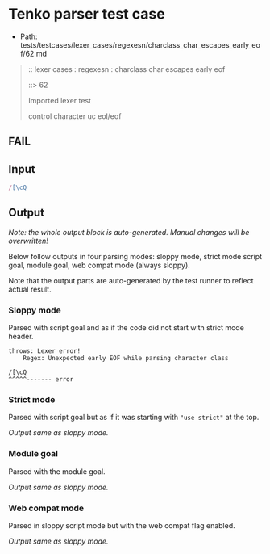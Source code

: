# Tenko parser test case

- Path: tests/testcases/lexer_cases/regexesn/charclass_char_escapes_early_eof/62.md

> :: lexer cases : regexesn : charclass char escapes early eof
>
> ::> 62
>
> Imported lexer test
>
> control character uc eol/eof

## FAIL

## Input

`````js
/[\cQ
`````

## Output

_Note: the whole output block is auto-generated. Manual changes will be overwritten!_

Below follow outputs in four parsing modes: sloppy mode, strict mode script goal, module goal, web compat mode (always sloppy).

Note that the output parts are auto-generated by the test runner to reflect actual result.

### Sloppy mode

Parsed with script goal and as if the code did not start with strict mode header.

`````
throws: Lexer error!
    Regex: Unexpected early EOF while parsing character class

/[\cQ
^^^^^------- error
`````

### Strict mode

Parsed with script goal but as if it was starting with `"use strict"` at the top.

_Output same as sloppy mode._

### Module goal

Parsed with the module goal.

_Output same as sloppy mode._

### Web compat mode

Parsed in sloppy script mode but with the web compat flag enabled.

_Output same as sloppy mode._
